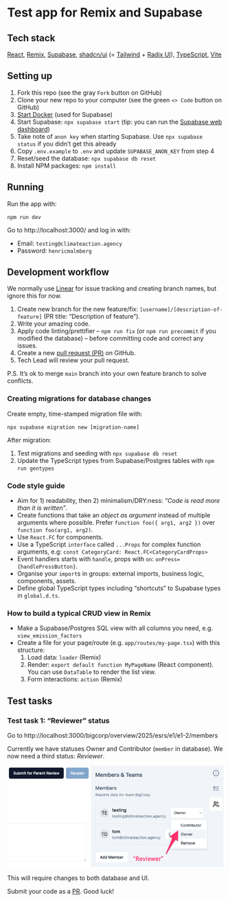 # Test app for Remix and Supabase

## Tech stack

[React](https://reactjs.org/),
[Remix](https://remix.run/),
[Supabase](https://supabase.com/),
[shadcn/ui](https://ui.shadcn.com/) (= [Tailwind](https://tailwindcss.com/) + [Radix UI](https://www.radix-ui.com/)),
[TypeScript](https://www.typescriptlang.org/),
[Vite](https://vite.dev/)

## Setting up

1. Fork this repo (see the gray `Fork` button on GitHub)
2. Clone your new repo to your computer (see the green `<> Code` button on GitHub)
3. [Start Docker](https://www.docker.com/) (used for Supabase)
4. Start Supabase: `npx supabase start` (tip: you can run the [Supabase web dashboard](http://localhost:54323/project/default/editor))
5. Take note of `anon key` when starting Supabase. Use `npx supabase status` if you didn’t get this already
6. Copy `.env.example` to `.env` and update `SUPABASE_ANON_KEY` from step 4
7. Reset/seed the database: `npx supabase db reset`
8. Install NPM packages: `npm install`

## Running

Run the app with:

    npm run dev

Go to http://localhost:3000/ and log in with:

- Email: `testing@climateaction.agency`
- Password: `henricmalmberg`

## Development workflow

We normally use [Linear](https://linear.app/) for issue tracking and creating branch names, but ignore this for now.

1. Create new branch for the new feature/fix: `[username]/[description-of-feature]` (PR title: “Description of feature”).
2. Write your amazing code.
2. Apply code linting/prettifier – `npm run fix` (or `npm run precommit` if you modified the database) – before committing code and correct any issues.
3. Create a new [pull request (PR)](https://github.com/Climate-Action-Agency/test-remix-supabase/pulls) on GitHub.
4. Tech Lead will review your pull request.

P.S. It’s ok to merge `main` branch into your own feature branch to solve conflicts.

### Creating migrations for database changes

Create empty, time-stamped migration file with:

    npx supabase migration new [migration-name]

After migration:

1. Test migrations and seeding with `npx supabase db reset`
2. Update the TypeScript types from Supabase/Postgres tables with `npm run gentypes`

### Code style guide

- Aim for 1) readability, then 2) minimalism/DRY:ness: _“Code is read more than it is written”_.
- Create functions that take an _object as argument_ instead of multiple arguments where possible. Prefer `function foo({ arg1, arg2 })` over `function foo(arg1, arg2)`.
- Use `React.FC` for components.
- Use a TypeScript `interface` called `...Props` for complex function arguments, e.g: `const CategoryCard: React.FC<CategoryCardProps>`
- Event handlers starts with `handle`, props with `on`: `onPress={handlePressButton}`.
- Organise your `import`s in groups: external imports, business logic, components, assets.
- Define global TypeScript types including “shortcuts” to Supabase types in `global.d.ts`.

### How to build a typical CRUD view in Remix

- Make a Supabase/Postgres SQL view with all columns you need, e.g. `view_emission_factors`
- Create a file for your page/route (e.g. `app/routes/my-page.tsx`) with this structure:
  1.  Load data: `loader` (Remix)
  2.  Render: `export default function MyPageName` (React component). You can use `DataTable` to render the list view.
  3.  Form interactions: `action` (Remix)

## Test tasks

### Test task 1: “Reviewer” status

Go to http://localhost:3000/bigcorp/overview/2025/esrs/e1/e1-2/members

Currently we have statuses Owner and Contributor (`member` in database). We now need a third status: _Reviewer_.

![](docs/member_reviewer.png)

This will require changes to both database and UI.

Submit your code as a [PR](#development-workflow). Good luck!